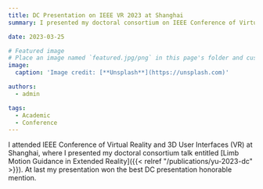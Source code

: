 ```yaml
---
title: DC Presentation on IEEE VR 2023 at Shanghai
summary: I presented my doctoral consortium on IEEE Conference of Virtual Reality and 3D User Interfaces (VR) at Shanghai, and eventually won the best DC presentation honorable mention.

date: 2023-03-25

# Featured image
# Place an image named `featured.jpg/png` in this page's folder and customize its options here.
image:
  caption: 'Image credit: [**Unsplash**](https://unsplash.com)'

authors:
  - admin

tags:
  - Academic
  - Conference
---
```

I attended IEEE Conference of Virtual Reality and 3D User Interfaces (VR) at Shanghai, where I presented my doctoral consortium talk entitled [Limb Motion Guidance in Extended Reality]({{< relref "/publications/yu-2023-dc" >}}). At last my presentation won the best DC presentation honorable mention.